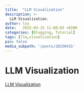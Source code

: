 ```yaml
---
title:  "LLM Visualization"
description: >-
  LLM Visualization.
author: lso
date:   2025-04-15 11:08:03 +0200
categories: [Blogging, Tutorial]
tags: [llm,visualization]
pin: false
media_subpath: '/posts/20250415'
---
```

# LLM Visualization

[LLM Visualization](https://bbycroft.net/llm)
